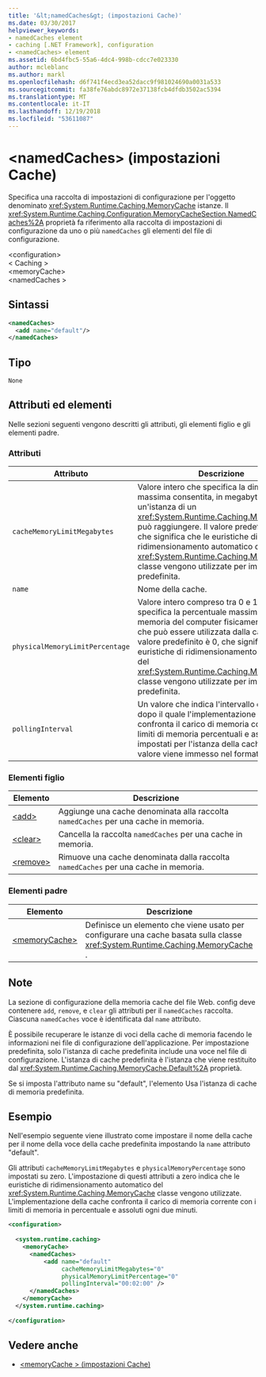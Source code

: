 ```yaml
---
title: '&lt;namedCaches&gt; (impostazioni Cache)'
ms.date: 03/30/2017
helpviewer_keywords:
- namedCaches element
- caching [.NET Framework], configuration
- <namedCaches> element
ms.assetid: 6bd4fbc5-55a6-4dc4-998b-cdcc7e023330
author: mcleblanc
ms.author: markl
ms.openlocfilehash: d6f741f4ecd3ea52dacc9f981024690a0031a533
ms.sourcegitcommit: fa38fe76abdc8972e37138fcb4dfdb3502ac5394
ms.translationtype: MT
ms.contentlocale: it-IT
ms.lasthandoff: 12/19/2018
ms.locfileid: "53611087"
---
```

# <a name="ltnamedcachesgt-element-cache-settings"></a>&lt;namedCaches&gt; (impostazioni Cache)
Specifica una raccolta di impostazioni di configurazione per l'oggetto denominato <xref:System.Runtime.Caching.MemoryCache> istanze. Il <xref:System.Runtime.Caching.Configuration.MemoryCacheSection.NamedCaches%2A> proprietà fa riferimento alla raccolta di impostazioni di configurazione da uno o più `namedCaches` gli elementi del file di configurazione.  
  
 \<configuration>  
\< Caching >  
\<memoryCache>  
\<namedCaches >  
  
## <a name="syntax"></a>Sintassi  
  
```xml  
<namedCaches>  
  <add name="default"/>   
</namedCaches>  
```  
  
## <a name="type"></a>Tipo  
 `None`  
  
## <a name="attributes-and-elements"></a>Attributi ed elementi  
 Nelle sezioni seguenti vengono descritti gli attributi, gli elementi figlio e gli elementi padre.  
  
### <a name="attributes"></a>Attributi  
  
|Attributo|Descrizione|  
|---------------|-----------------|  
|`cacheMemoryLimitMegabytes`|Valore intero che specifica la dimensione massima consentita, in megabyte, che un'istanza di un <xref:System.Runtime.Caching.MemoryCache> può raggiungere. Il valore predefinito è 0, che significa che le euristiche di ridimensionamento automatico del <xref:System.Runtime.Caching.MemoryCache> classe vengono utilizzate per impostazione predefinita.|  
|`name`|Nome della cache.|  
|`physicalMemoryLimitPercentage`|Valore intero compreso tra 0 e 100 che specifica la percentuale massima di memoria del computer fisicamente installati che può essere utilizzata dalla cache. Il valore predefinito è 0, che significa che le euristiche di ridimensionamento automatico del <xref:System.Runtime.Caching.MemoryCache> classe vengono utilizzate per impostazione predefinita.|  
|`pollingInterval`|Un valore che indica l'intervallo di tempo dopo il quale l'implementazione della cache confronta il carico di memoria corrente con i limiti di memoria percentuali e assoluti impostati per l'istanza della cache. Questo valore viene immesso nel formato "Hh".|  
  
### <a name="child-elements"></a>Elementi figlio  
  
|Elemento|Descrizione|  
|-------------|-----------------|  
|[\<add>](../../../../../docs/framework/configure-apps/file-schema/runtime/add-element-for-namedcaches.md)|Aggiunge una cache denominata alla raccolta `namedCaches` per una cache in memoria.|  
|[\<clear>](../../../../../docs/framework/configure-apps/file-schema/runtime/clear-element-for-namedcaches.md)|Cancella la raccolta `namedCaches` per una cache in memoria.|  
|[\<remove>](../../../../../docs/framework/configure-apps/file-schema/runtime/remove-element-for-namedcaches.md)|Rimuove una cache denominata dalla raccolta `namedCaches` per una cache in memoria.|  
  
### <a name="parent-elements"></a>Elementi padre  
  
|Elemento|Descrizione|  
|-------------|-----------------|  
|[\<memoryCache>](../../../../../docs/framework/configure-apps/file-schema/runtime/memorycache-element-cache-settings.md)|Definisce un elemento che viene usato per configurare una cache basata sulla classe <xref:System.Runtime.Caching.MemoryCache> .|  
  
## <a name="remarks"></a>Note  
 La sezione di configurazione della memoria cache del file Web. config deve contenere `add`, `remove`, e `clear` gli attributi per il `namedCaches` raccolta. Ciascuna `namedCaches` voce è identificata dal `name` attributo.  
  
 È possibile recuperare le istanze di voci della cache di memoria facendo le informazioni nei file di configurazione dell'applicazione. Per impostazione predefinita, solo l'istanza di cache predefinita include una voce nel file di configurazione. L'istanza di cache predefinita è l'istanza che viene restituito dal <xref:System.Runtime.Caching.MemoryCache.Default%2A> proprietà.  
  
 Se si imposta l'attributo name su "default", l'elemento Usa l'istanza di cache di memoria predefinita.  
  
## <a name="example"></a>Esempio  
 Nell'esempio seguente viene illustrato come impostare il nome della cache per il nome della voce della cache predefinita impostando la `name` attributo "default".  
  
 Gli attributi `cacheMemoryLimitMegabytes` e `physicalMemoryPercentage` sono impostati su zero. L'impostazione di questi attributi a zero indica che le euristiche di ridimensionamento automatico del <xref:System.Runtime.Caching.MemoryCache> classe vengono utilizzate. L'implementazione della cache confronta il carico di memoria corrente con i limiti di memoria in percentuale e assoluti ogni due minuti.  
  
```xml  
<configuration>  
  
  <system.runtime.caching>  
    <memoryCache>  
      <namedCaches>  
          <add name="default"   
               cacheMemoryLimitMegabytes="0"   
               physicalMemoryLimitPercentage="0"  
               pollingInterval="00:02:00" />  
      </namedCaches>  
    </memoryCache>  
  </system.runtime.caching>  
  
</configuration>  
```  
  
## <a name="see-also"></a>Vedere anche  
- [\<memoryCache > (impostazioni Cache)](../../../../../docs/framework/configure-apps/file-schema/runtime/memorycache-element-cache-settings.md)
